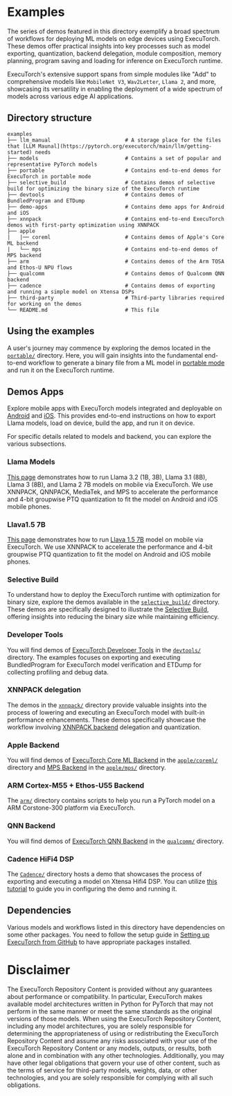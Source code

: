 # Examples


The series of demos featured in this directory exemplify a broad spectrum of workflows for deploying ML models on edge devices using ExecuTorch. These demos offer practical insights into key processes such as model exporting, quantization, backend delegation, module composition, memory planning, program saving and  loading for inference on ExecuTorch runtime.

ExecuTorch's extensive support spans from simple modules like "Add" to comprehensive models like `MobileNet V3`, `Wav2Letter`, `Llama 2`, and more, showcasing its versatility in enabling the deployment of a wide spectrum of models across various edge AI applications.


## Directory structure
```
examples
├── llm_manual                        # A storage place for the files that [LLM Maunal](https://pytorch.org/executorch/main/llm/getting-started) needs
├── models                            # Contains a set of popular and representative PyTorch models
├── portable                          # Contains end-to-end demos for ExecuTorch in portable mode
├── selective_build                   # Contains demos of selective build for optimizing the binary size of the ExecuTorch runtime
├── devtools                          # Contains demos of BundledProgram and ETDump
├── demo-apps                         # Contains demo apps for Android and iOS
├── xnnpack                           # Contains end-to-end ExecuTorch demos with first-party optimization using XNNPACK
├── apple
|   |── coreml                        # Contains demos of Apple's Core ML backend
|   └── mps                           # Contains end-to-end demos of MPS backend
├── arm                               # Contains demos of the Arm TOSA and Ethos-U NPU flows
├── qualcomm                          # Contains demos of Qualcomm QNN backend
├── cadence                           # Contains demos of exporting and running a simple model on Xtensa DSPs
├── third-party                       # Third-party libraries required for working on the demos
└── README.md                         # This file
```


## Using the examples

A user's journey may commence by exploring the demos located in the [`portable/`](./portable) directory. Here, you will gain insights into the fundamental end-to-end workflow to generate a binary file from a ML model in [portable mode](../docs/source/concepts.md##portable-mode-lean-mode) and run it on the ExecuTorch runtime.

## Demos Apps

Explore mobile apps with ExecuTorch models integrated and deployable on [Android](./demo-apps/android) and [iOS]((./demo-apps/apple_ios)). This provides end-to-end instructions on how to export Llama models, load on device, build the app, and run it on device.

For specific details related to models and backend, you can explore the various subsections.

### Llama Models

[This page](./models/llama/README.md) demonstrates how to run Llama 3.2 (1B, 3B), Llama 3.1 (8B), Llama 3 (8B), and Llama 2 7B models on mobile via ExecuTorch. We use XNNPACK, QNNPACK, MediaTek, and MPS to accelerate the performance and 4-bit groupwise PTQ quantization to fit the model on Android and iOS mobile phones.

### Llava1.5 7B

[This page](./models/llava/README.md) demonstrates how to run [Llava 1.5 7B](https://github.com/haotian-liu/LLaVA) model on mobile via ExecuTorch. We use XNNPACK to accelerate the performance and 4-bit groupwise PTQ quantization to fit the model on Android and iOS mobile phones.

### Selective Build

To understand how to deploy the ExecuTorch runtime with optimization for binary size, explore the demos available in the [`selective_build/`](./selective_build) directory. These demos are specifically designed to illustrate the [Selective Build](../docs/source/kernel-library-selective_build.md), offering insights into reducing the binary size while maintaining efficiency.

### Developer Tools

You will find demos of [ExecuTorch Developer Tools](./devtools/) in the [`devtools/`](./devtools/) directory. The examples focuses on exporting and executing BundledProgram for ExecuTorch model verification and ETDump for collecting profiling and debug data.

### XNNPACK delegation

The demos in the [`xnnpack/`](./xnnpack) directory provide valuable insights into the process of lowering and executing an ExecuTorch model with built-in performance enhancements. These demos specifically showcase the workflow involving [XNNPACK backend](https://github.com/pytorch/executorch/tree/main/backends/xnnpack) delegation and quantization.

### Apple Backend

You will find demos of [ExecuTorch Core ML Backend](./apple/coreml/) in the [`apple/coreml/`](./apple/coreml) directory and [MPS Backend](./apple/mps/) in the [`apple/mps/`](./apple/mps) directory.

### ARM Cortex-M55 + Ethos-U55 Backend

The [`arm/`](./arm) directory contains scripts to help you run a PyTorch model on a ARM Corstone-300 platform via ExecuTorch.

### QNN Backend

You will find demos of [ExecuTorch QNN Backend](./qualcomm) in the [`qualcomm/`](./qualcomm) directory.

### Cadence HiFi4 DSP

The [`Cadence/`](./cadence) directory hosts a demo that showcases the process of exporting and executing a model on Xtensa Hifi4 DSP. You can utilize [this tutorial](../docs/source/build-run-xtensa.md) to guide you in configuring the demo and running it.

## Dependencies

Various models and workflows listed in this directory have dependencies on some other packages. You need to follow the setup guide in [Setting up ExecuTorch from GitHub](https://pytorch.org/executorch/main/getting-started-setup) to have appropriate packages installed.

# Disclaimer

The ExecuTorch Repository Content is provided without any guarantees about performance or compatibility. In particular, ExecuTorch makes available model architectures written in Python for PyTorch that may not perform in the same manner or meet the same standards as the original versions of those models. When using the ExecuTorch Repository Content, including any model architectures, you are solely responsible for determining the appropriateness of using or redistributing the ExecuTorch Repository Content and assume any risks associated with your use of the ExecuTorch Repository Content or any models, outputs, or results, both alone and in combination with any other technologies. Additionally, you may have other legal obligations that govern your use of other content, such as the terms of service for third-party models, weights, data, or other technologies, and you are solely responsible for complying with all such obligations.
